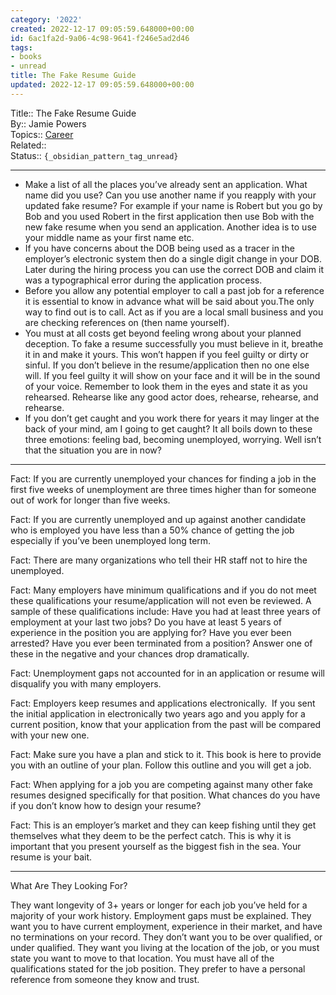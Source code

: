 ```yaml
---
category: '2022'
created: 2022-12-17 09:05:59.648000+00:00
id: 6ac1fa2d-9a06-4c98-9641-f246e5ad2d46
tags:
- books
- unread
title: The Fake Resume Guide
updated: 2022-12-17 09:05:59.648000+00:00
---
```

   
Title:: The Fake Resume Guide   
By:: Jamie Powers   
Topics:: [Career](../../topics/career.md)   
Related::    
Status:: `{_obsidian_pattern_tag_unread}`   
   
   
---   
   
   
- Make a list of all the places you’ve already sent an application. What name did you use? Can you use another name if you reapply with your updated fake resume? For example if your name is Robert but you go by Bob and you used Robert in the first application then use Bob with the new fake resume when you send an application. Another idea is to use your middle name as your first name etc.   
- If you have concerns about the DOB being used as a tracer in the employer’s electronic system then do a single digit change in your DOB. Later during the hiring process you can use the correct DOB and claim it was a typographical error during the application process.   
- Before you allow any potential employer to call a past job for a reference it is essential to know in advance what will be said about you.The only way to find out is to call. Act as if you are a local small business and you are checking references on (then name yourself).   
- You must at all costs get beyond feeling wrong about your planned deception. To fake a resume successfully you must believe in it, breathe it in and make it yours. This won’t happen if you feel guilty or dirty or sinful. If you don’t believe in the resume/application then no one else will. If you feel guilty it will show on your face and it will be in the sound of your voice. Remember to look them in the eyes and state it as you rehearsed. Rehearse like any good actor does, rehearse, rehearse, and rehearse.   
- If you don’t get caught and you work there for years it may linger at the back of your mind, am I going to get caught? It all boils down to these three emotions: feeling bad, becoming unemployed, worrying. Well isn’t that the situation you are in now?   
   
   
   
---   
   
Fact: If you are currently unemployed your chances for finding a job in the first five weeks of unemployment are three times higher than for someone out of work for longer than five weeks.   
   
Fact: If you are currently unemployed and up against another candidate who is employed you have less than a 50% chance of getting the job especially if you’ve been unemployed long term.   
   
Fact: There are many organizations who tell their HR staff not to hire the unemployed.   
   
Fact: Many employers have minimum qualifications and if you do not meet these qualifications your resume/application will not even be reviewed. A sample of these qualifications include: Have you had at least three years of employment at your last two jobs? Do you have at least 5 years of experience in the position you are applying for? Have you ever been arrested? Have you ever been terminated from a position? Answer one of these in the negative and your chances drop dramatically.   
   
Fact: Unemployment gaps not accounted for in an application or resume will disqualify you with many employers.   
   
Fact: Employers keep resumes and applications electronically.  If you sent the initial application in electronically two years ago and you apply for a current position, know that your application from the past will be compared with your new one.   
   
Fact: Make sure you have a plan and stick to it. This book is here to provide you with an outline of your plan. Follow this outline and you will get a job.   
   
Fact: When applying for a job you are competing against many other fake resumes designed specifically for that position. What chances do you have if you don’t know how to design your resume?       
   
Fact: This is an employer’s market and they can keep fishing until they get themselves what they deem to be the perfect catch. This is why it is important that you present yourself as the biggest fish in the sea. Your resume is your bait.   
   
   
---   
   
What Are They Looking For?   
   
     
They want longevity of 3+ years or longer for each job you’ve held for a majority of your work history. Employment gaps must be explained. They want you to have current employment, experience in their market, and have no terminations on your record. They don’t want you to be over qualified, or under qualified. They want you living at the location of the job, or you must state you want to move to that location. You must have all of the qualifications stated for the job position. They prefer to have a personal reference from someone they know and trust.